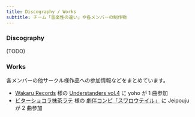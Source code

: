 ```yaml
---
title: Discography / Works
subtitle: チーム「音楽性の違い」や各メンバーの制作物
---
```


### Discography

(TODO)

### Works

各メンバーの他サークル様作品への参加情報などをまとめています。

- [Wakaru Records](https://wakarec.tumblr.com/) 様の [Understanders vol.4](https://wkr-us4.tumblr.com/) に yoho が 1 曲参加
- [ビターショコラ抹茶ラテ](https://bittercmlatte.wixsite.com/bitterlatte) 様の [劇伴コンピ「スワロウテイル」](https://bittercmlatte.wixsite.com/swallowtail) に Jeipouju が 2 曲参加